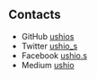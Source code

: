 ## Contacts

- GitHub [ushios](https://github.com/ushios)
- Twitter [ushio_s](https://twitter.com/ushio_s)
- Facebook [ushio.s](https://www.facebook.com/ushio.s)
- Medium [ushio](https://medium.com/@ushio)
